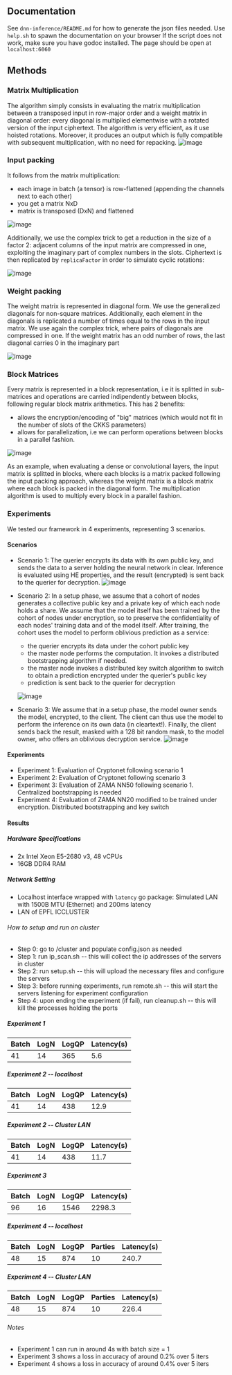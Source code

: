 ## Documentation

See ```dnn-inference/README.md``` for how to generate the json files needed.
Use ```help.sh``` to spawn the documentation on your browser
If the script does not work, make sure you have godoc installed.
The page should be open at ```localhost:6060```

## Methods

### Matrix Multiplication
The algorithm
simply consists in evaluating the matrix multiplication between
a transposed input in row-major order and a weight matrix
in diagonal order: every diagonal is multiplied elementwise with a 
rotated version of the input ciphertext.
The algorithm is very efficient, as it use hoisted rotations.
Moreover, it produces an output which is fully compatible with subsequent multiplication, with no need for repacking.
![image](./static/mul.png)

### Input packing
It follows from the matrix multiplication:
- each image in batch (a tensor) is row-flattened (appending the channels next to each other)
- you get a matrix NxD
- matrix is transposed (DxN) and flattened

![image](./static/input_pack.png)

Additionally, we use the complex trick to get a reduction
in the size of a factor 2: adjacent columns of the input matrix are compressed in one, exploiting the imaginary part of complex numbers in the slots. Ciphertext is then replicated by ```replicaFactor``` in order to simulate cyclic rotations:

![image](./static/input_complex.png)

### Weight packing
The weight matrix is represented in diagonal form. We use the generalized
diagonals for non-square matrices. Additionally, each element in the diagonals
is replicated a number of times equal to the rows in the input matrix.
We use again the complex trick, where pairs of diagonals are compressed in one.
If the weight matrix has an odd number of rows, the last diagonal carries 0 in the imaginary part 

![image](./static/weight_pack.png)

### Block Matrices
Every matrix is represented in a block representation, i.e
it is splitted in sub-matrices and operations are carried indipendently
between blocks, following regular block matrix arithmetics.
This has 2 benefits:
- allows the encryption/encoding of "big" matrices (which would not fit in the number of slots of the CKKS parameters)
- allows for parallelization, i.e we can perform operations between blocks in a parallel fashion.

![image](./static/blocks.png)

As an example, when evaluating a dense or convolutional layers,
the input matrix is splitted in blocks, where each blocks is a 
matrix packed following the input packing approach, whereas the
weight matrix is a block matrix where each block is packed
in the diagonal form. The multiplication algorithm is used to
multiply every block in a parallel fashion.

### Experiments
We tested our framework in 4 experiments, representing 3 scenarios.

#### Scenarios
- Scenario 1: The querier encrypts its data with its own public key,
and sends the data to a server holding the neural network in clear.
Inference is evaluated using HE properties, and the result (encrypted)
is sent back to the querier for decryption.
  ![image](./static/scenario_1.png)

- Scenario 2: In a setup phase, we assume that a cohort of nodes generates
a collective public key and a private key of which each node holds a share.
We assume that the model itself has been trained
by the cohort of nodes under encryption, so to preserve the
confidentiality of each nodes' training data and of the model itself. After training,
the cohort uses the model to perform oblivious prediction as a service:
  - the querier encrypts its data under the cohort public key
  - the master node performs the computation. It invokes a distributed bootstrapping
  algorithm if needed.
  - the master node invokes a distributed key switch algorithm
  to switch to obtain a prediction encrypted under the querier's public key
  - prediction is sent back to the querier for decryption

  ![image](./static/scenario_2.png)

- Scenario 3: We assume that in a setup phase, the model owner sends the model,
encrypted, to the client. The client can thus use the model to perform the inference
on its own data (in cleartext!). Finally, the client sends back
the result, masked with a 128 bit random mask, to the model owner, who offers an oblivious decryption service.
  ![image](./static/scenario_3.png)

#### Experiments
- Experiment 1: Evaluation of Cryptonet following scenario 1
- Experiment 2: Evaluation of Cryptonet following scenario 3
- Experiment 3: Evaluation of ZAMA NN50 following scenario 1. Centralized bootstrapping is needed
- Experiment 4: Evaluation of ZAMA NN20 modified to be trained under encryption. Distributed bootstrapping and key switch

#### Results

##### Hardware Specifications
- 2x Intel Xeon E5-2680 v3, 48 vCPUs
- 16GB DDR4 RAM
##### Network Setting
- Localhost interface wrapped with `latency` go package:
Simulated LAN with 1500B MTU (Ethernet) and 200ms latency
- LAN of EPFL ICCLUSTER
###### How to setup and run on cluster
- Step 0: go to /cluster and populate config.json as needed
- Step 1: run ip_scan.sh -- this will collect the ip addresses of the servers in cluster
- Step 2: run setup.sh -- this will upload the necessary files and configure the servers
- Step 3: before running experiments, run remote.sh -- this will start the servers listening for experiment configuration
- Step 4: upon ending the experiment (if fail), run cleanup.sh -- this will kill the processes holding the ports
##### Experiment 1
| Batch 	| LogN 	| LogQP | Latency(s) 	|
|-------	|------	|------	|------------	|
| 41    	| 14   	| 365   | 5.6        	|

##### Experiment 2 -- localhost
| Batch 	| LogN 	| LogQP | Latency(s) 	  |
|-------	|------	|------	|---------------|
| 41    	| 14   	| 438   | 12.9        	|

##### Experiment 2 -- Cluster LAN
| Batch 	| LogN 	| LogQP | Latency(s) 	  |
|-------	|------	|------	|---------------|
| 41    	| 14   	| 438   | 11.7          |

##### Experiment 3
| Batch 	 | LogN 	| LogQP | Latency(s) 	    |
|---------|--------|------	|-----------------|
| 96    	 | 16    | 1546   | 2298.3        	 |

##### Experiment 4 -- localhost
| Batch 	 | LogN 	 | LogQP | Parties | Latency(s) 	   |
|---------|--------|--------|---------|----------------|
| 48    	 | 15   	 | 874   	 | 10      | 240.7        	 |

##### Experiment 4 -- Cluster LAN
| Batch 	 | LogN 	 | LogQP | Parties | Latency(s) 	   |
|---------|--------|--------|---------|----------------|
| 48    	 | 15   	 | 874   	 | 10      | 226.4        	 |

###### Notes
- Experiment 1 can run in around 4s with batch size = 1
- Experiment 3 shows a loss in accuracy of around 0.2% over 5 iters
- Experiment 4 shows a loss in accuracy of around 0.4% over 5 iters
